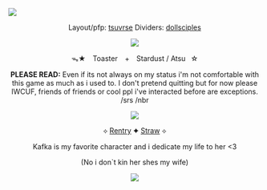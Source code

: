 ![](https://64.media.tumblr.com/0bb034d26b184f5d206890b7763e6927/9999fd8f3d29c6b5-3b/s2048x3072/8024f76aa21cec1f162f188188024cc284e8a474.pnj)
<div align="center">
  
  Layout/pfp: [tsuvrse](https://www.tumblr.com/tsuvrse/775083871882690560/%F0%93%8F%B2-falin-tumblr-layout-%F0%93%8F%BC-%F0%92%81%B9%E3%85%A4-%E3%85%A4-f2u-with?source=share) Dividers: [dollsciples](https://www.tumblr.com/dollsciples/757496878475739136/cream-kiss-dividers?source=share)

![](https://64.media.tumblr.com/8c33d6511845c1ce5c98eda1240f73eb/ce30f297ce086261-25/s1280x1920/9e543710da46189c258d6699c2136296bf3cbd63.pnj)

ᯓ★ ⠀Toaster⠀ + ⠀Stardust / Atsu⠀☆

**PLEASE READ:** Even if its not always on my status i'm not comfortable with this game as much as i used to.
I don't pretend quitting but for now please IWCUF, friends of friends or cool ppl i've interacted before are exceptions. /srs /nbr

![](https://i.postimg.cc/bvmMMDV7/image-2024-05-24-133856019.png)

 ⟡ [Rentry](https://rentry.co/Nessun_Dorma) ✦ [Straw](https://sugarcloudexpress.straw.page/) ⟡

Kafka is my favorite character and i dedicate my life to her <3

(No i don`t kin her shes my wife)

![](https://64.media.tumblr.com/f3fa4144c13f89431c5a6fc092dbae03/9999fd8f3d29c6b5-12/s2048x3072/f76349b46f539a0cfee631f23f64d46870628462.pnj)
<!--
**ToasterTheFox/ToasterTheFox** is a ✨ _special_ ✨ repository because its `README.md` (this file) appears on your GitHub profile.

Here are some ideas to get you started:

- 🔭 I’m currently working on ...
- 🌱 I’m currently learning ...
- 👯 I’m looking to collaborate on ...
- 🤔 I’m looking for help with ...
- 💬 Ask me about ...
- 📫 How to reach me: ...
- 😄 Pronouns: ...
- ⚡ Fun fact: ...
-->
